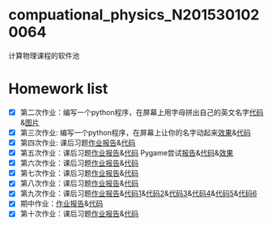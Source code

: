 # compuational_physics_N2015301020064
计算物理课程的软件池
# Homework list        
 - [x] 第二次作业：编写一个python程序，在屏幕上用字母拼出自己的英文名字[代码](https://github.com/houxudong1997/compuational_physics_N2015301020064/blob/master/name.py)&[图片](https://github.com/houxudong1997/compuational_physics_N2015301020064/blob/master/Name.png?raw=true)
 - [x] 第三次作业: 编写一个python程序，在屏幕上让你的名字动起来[效果](https://github.com/houxudong1997/compuational_physics_N2015301020064/blob/master/movename.gif)&[代码](https://github.com/houxudong1997/compuational_physics_N2015301020064/blob/master/movename.py)
 - [x] 第四次作业: 课后习题[作业报告](https://github.com/houxudong1997/compuational_physics_N2015301020064/blob/master/xiti.md)&[代码](https://github.com/houxudong1997/compuational_physics_N2015301020064/blob/master/Euler%20mothed.py)
 - [x] 第五次作业：课后习题[作业报告](https://github.com/houxudong1997/compuational_physics_N2015301020064/blob/master/xitii.md)&[代码](https://github.com/houxudong1997/compuational_physics_N2015301020064/blob/master/cannonshell.py)  Pygame尝试[报告]()&[代码](https://github.com/houxudong1997/compuational_physics_N2015301020064/blob/master/cannon.py)&[效果](https://github.com/houxudong1997/compuational_physics_N2015301020064/blob/master/bandicam%202_clip.gif)
 - [x] 第六次作业：课后习题[作业报告](https://github.com/houxudong1997/compuational_physics_N2015301020064/blob/master/baseball.md)&[代码](https://github.com/houxudong1997/compuational_physics_N2015301020064/blob/master/Baseball.py)
 - [x] 第七次作业：课后习题[作业报告](http://note.youdao.com/noteshare?id=9262e4049caca7edde77605545dc6817)&[代码](https://github.com/houxudong1997/compuational_physics_N2015301020064/blob/master/chaos.py)
 - [x] 第八次作业：课后习题[作业报告](http://note.youdao.com/noteshare?id=a527ff859322e2a0e3b3f3a8ef02fa24)&[代码](https://github.com/houxudong1997/compuational_physics_N2015301020064/blob/master/fencha.py)
 - [x] 第九次作业：课后习题[作业报告](http://note.youdao.com/noteshare?id=2b433f1f7c70b74622aaea29c72d39b8)&[代码1](https://github.com/houxudong1997/compuational_physics_N2015301020064/blob/master/Billiard.py)&[代码2](https://github.com/houxudong1997/compuational_physics_N2015301020064/blob/master/Billiard1.py)&[代码3](https://github.com/houxudong1997/compuational_physics_N2015301020064/blob/master/Billiard2.py)&[代码4](https://github.com/houxudong1997/compuational_physics_N2015301020064/blob/master/Billiard3.py)&[代码5](https://github.com/houxudong1997/compuational_physics_N2015301020064/blob/master/Billiard4.py)&[代码6](https://github.com/houxudong1997/compuational_physics_N2015301020064/blob/master/Billiard5.py)
 - [x] 期中作业：[作业报告](http://note.youdao.com/noteshare?id=8d475b6f6132b1b20495df902383097b)&[代码](https://github.com/houxudong1997/compuational_physics_N2015301020064/blob/master/tafang.py)
 - [x] 第十次作业：课后习题[作业报告]()&[代码]()
